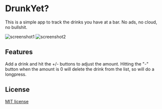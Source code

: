 DrunkYet?
=========

This is a simple app to track the drinks you have at a bar. No ads, no cloud, no bullshit.

![screenshot1](../master/Screenshot1.png) ![screenshot2](../master/Screenshot2.png)


## Features
Add a drink and hit the +/- buttons to adjust the amount. 
Hitting the "-" button when the amount is 0 will delete the drink from the list, so will do a longpress.

## License
[MIT license](../master/LICENSE)
